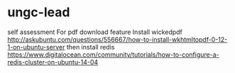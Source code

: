 # ungc-lead
self assessment
For pdf download feature
Install wickedpdf
http://askubuntu.com/questions/556667/how-to-install-wkhtmltopdf-0-12-1-on-ubuntu-server
then install redis
https://www.digitalocean.com/community/tutorials/how-to-configure-a-redis-cluster-on-ubuntu-14-04